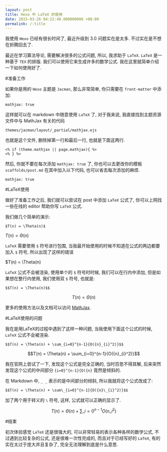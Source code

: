 ```yaml
---
layout: post
title: Hexo 中 LaTeX 的使用
date: 2015-03-26 04:22:48.000000000 +08:00
permalink: /:title
---
```



我使用 `Hexo` 已经有很长时间了, 最近升级到 3.0 问题实在是太多. 不过实在是不想在折腾回去了.

最近在学习算法导论, 需要解决很多的公式问题, 所以, 我求助于 `LaTeX`. `LaTeX` 是一种基于 `TEX` 的排版. 我们可以使用它来生成许多的数学公式. 我在这里就简单介绍一下如何使用好了.

#准备工作

如果你是用的 `Hexo` 主题是 `Jacman`, 那么非常简单, 你只需要在 `front-matter` 中添加:

~~~
mathjax: true
~~~

这样就可以在 markdown 中随意使用 `LaTeX` 了, 对于我来说, 我直接找到主题资源文件中与 MathJax 有关的代码

~~~
themes/jacman/layout/_partial/mathjax.ejs
~~~

也就是这个文件, 删除掉第一行和最后一行, 也就是下面这两行.

~~~
<% if (theme.mathjax || page.mathjax){ %>
<% } %>
~~~

然后, 你就不要在每次添加 `mathjax: true` 了, 你也可以去更改你的模板 `scaffolds/post.md` 在其中加入以下代码, 也可以省去每次添加的麻烦.

~~~
mathjax: true
~~~


#LaTeX使用

做好了准备工作之后, 我们就可以尝试在 post 中添加 `LaTeX` 公式了, 你可以上网找一些在线的 editor 帮助你写 `LaTeX` 公式.

我们做几个简单的演示:

~~~
$T(n) = \Theta(n)$
~~~

$T(n) = \Theta(n)$

`LaTeX` 需要使用 `$` 符号进行包围, 当我最开始使用的时候不知道在公式的两边都要加入 `$` 符号, 所以出现了这样的错误

$T(n) = \Theta(n)

`LaTeX` 公式不会被渲染, 使用单个的 `$` 符号时时候, 我们可以在行内中添加, 但是如果想在整行内使用, 我们使用双 `$` 符号, 也就是:

~~~
$$T(n) = \Theta(n)$$
~~~

$$T(n) = \Theta(n)$$

更多的使用方法以及文档可以访问 [MathJax](https://www.mathjax.org/).

#LaTeX使用的问题

我在是用LaTeX的过程中遇到了这样一种问题, 当我使用下面这个公式的时候, `LaTeX` 公式不会被渲染.

~~~
$$T(n) = \Theta(n) + \sum_{i=0}^{n-1}{O({n}_{i}^2)}$$
~~~

$$T(n) = \Theta(n) + \sum_{i=0}^{n-1}{O({n}_{i}^2)}$$

我在官网上尝试了一下, 发现这个公式是完全正确的, 当时百思不得其解, 后来突然发现这个公式的中间部分 `{i=0}^{n-1}{O({n}` 竟然是倾斜的.

在 Markdown 中, `_ _` 表示的是中间部分的倾斜, 所以我就将这个公式改成了:

~~~
$$T(n) = \Theta(n) + \sum\_{i=0}^{n-1}{O({n}\_{i}^2)}$$
~~~

加了两个用于转义的 `\` 符号, 这样, 公式就可以正确的显示了.

$$T(n) = \Theta(n) + \sum\_{i=0}^{n-1}{O({n}\_{i}^2)}$$

#结束

初次体验感觉 `LaTeX` 还是很强大的, 可以非常轻易的表示各种各样的数学公式, 不过遇到比较复杂的公式, 还是很难一次性完成的, 而且对于已经写好的 `LaTeX`, 有的实在太过于庞大并且复杂了, 完全无法理解到底是什么意思.
